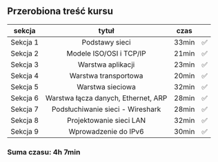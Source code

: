 ## Przerobiona treść kursu

| sekcja   | tytuł         | czas | |
| -------- | :-------------: | :--: | :--: |
| Sekcja 1 | Podstawy sieci | 33min | ✅ |
| Sekcja 2 | Modele ISO/OSI i TCP/IP | 21min | ✅ |
| Sekcja 3 | Warstwa aplikacji | 23min | ✅ |
| Sekcja 4 | Warstwa transportowa | 20min | ✅ |
| Sekcja 5 | Warstwa sieciowa | 32min | ✅ |
| Sekcja 6 | Warstwa łącza danych, Ethernet, ARP | 28min | ✅ |
| Sekcja 7 | Podsłuchiwanie sieci - Wireshark | 28min | ✅ |
| Sekcja 8 | Projektowanie sieci LAN | 32min | ✅ |
| Sekcja 9 | Wprowadzenie do IPv6 | 30min | ✅ |
  
### Suma czasu: 4h 7min